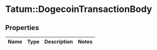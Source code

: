 # Tatum::DogecoinTransactionBody

## Properties
Name | Type | Description | Notes
------------ | ------------- | ------------- | -------------

